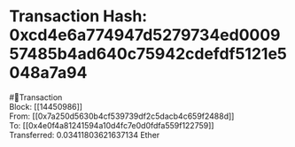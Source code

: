 
Transaction Hash: 0xcd4e6a774947d5279734ed000957485b4ad640c75942cdefdf5121e5048a7a94
====================================================================================
  
#💸Transaction  
Block: [[14450986]]  
From: [[0x7a250d5630b4cf539739df2c5dacb4c659f2488d]]  
To: [[0x4e0f4a81241594a10d4fc7e0d0fdfa559f122759]]  
Transferred: 0.03411803621637134 Ether